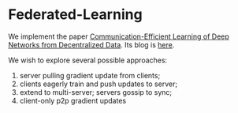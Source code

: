 # Federated-LearningWe implement the paper [Communication-Efficient Learning of Deep Networks from Decentralized Data](https://arxiv.org/abs/1602.05629). Its blog is [here](https://research.googleblog.com/2017/04/federated-learning-collaborative.html).We wish to explore several possible approaches:1. server pulling gradient update from clients;2. clients eagerly train and push updates to server;3. extend to multi-server; servers gossip to sync;4. client-only p2p gradient updates